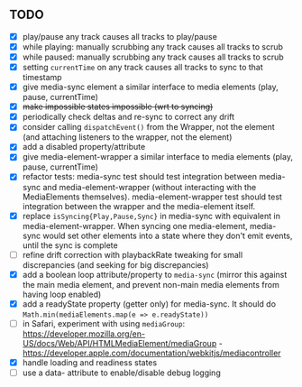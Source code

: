 ## TODO

- [X] play/pause any track causes all tracks to play/pause
- [X] while playing: manually scrubbing any track causes all tracks to scrub
- [X] while paused: manually scrubbing any track causes all tracks to scrub
- [X] setting `currentTime` on any track causes all tracks to sync to that timestamp
- [X] give media-sync element a similar interface to media elements (play, pause, currentTime)
- [X] ~~make impossible states impossible (wrt to syncing)~~
- [X] periodically check deltas and re-sync to correct any drift
- [X] consider calling `dispatchEvent()` from the Wrapper, not the element (and attaching listeners to the wrapper, not the element)
- [X] add a disabled property/attribute
- [X] give media-element-wrapper a similar interface to media elements (play, pause, currentTime)
- [X] refactor tests: media-sync test should test integration between media-sync and media-element-wrapper (without interacting with the MediaElements themselves). media-element-wrapper test should test integration between the wrapper and the media-element itself.
- [X] replace `isSyncing{Play,Pause,Sync}` in media-sync with equivalent in media-element-wrapper. When syncing one media-element, media-sync would set other elements into a state where they don't emit events, until the sync is complete
- [ ] refine drift correction with playbackRate tweaking for small discrepancies (and seeking for big discrepancies)
- [X] add a boolean loop attribute/property to `media-sync` (mirror this against the main media element, and prevent non-main media elements from having loop enabled)
- [X] add a readyState property (getter only) for media-sync. It should do `Math.min(mediaElements.map(e => e.readyState))`
- [ ] in Safari, experiment with using `mediaGroup`: https://developer.mozilla.org/en-US/docs/Web/API/HTMLMediaElement/mediaGroup - https://developer.apple.com/documentation/webkitjs/mediacontroller
- [X] handle loading and readiness states
- [ ] use a data- attribute to enable/disable debug logging

